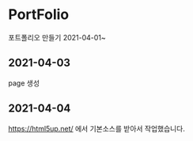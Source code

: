 # PortFolio
포트폴리오 만들기
2021-04-01~

## 2021-04-03
page 생성
## 2021-04-04
https://html5up.net/ 에서 기본소스를 받아서 작업했습니다.
